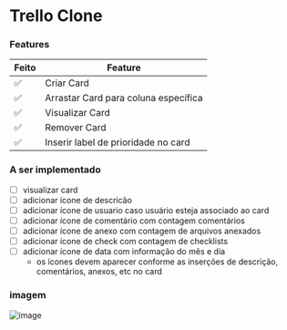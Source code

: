 # Trello Clone

### Features

| Feito              | Feature                              |
| ------------------ | ------------------------------------ |
| :white_check_mark: | Criar Card                           |
| :white_check_mark: | Arrastar Card para coluna específica |
| :white_check_mark: | Visualizar Card                      |
| :white_check_mark: | Remover Card                         |
| :white_check_mark: | Inserir label de prioridade no card  |

### A ser implementado

- [ ] visualizar card
- [ ] adicionar ícone de descricão
- [ ] adicionar ícone de usuario caso usuário esteja associado ao card
- [ ] adicionar ícone de comentário com contagem comentários
- [ ] adicionar ícone de anexo com contagem de arquivos anexados
- [ ] adicionar ícone de check com contagem de checklists
- [ ] adicionar ícone de data com informação do mês e dia
  - os ícones devem aparecer conforme as inserções de descrição, comentários, anexos, etc no card

### imagem

![image](https://user-images.githubusercontent.com/28652407/147904510-c48125e8-aa14-4cc0-89c0-3fead3435df4.png)
